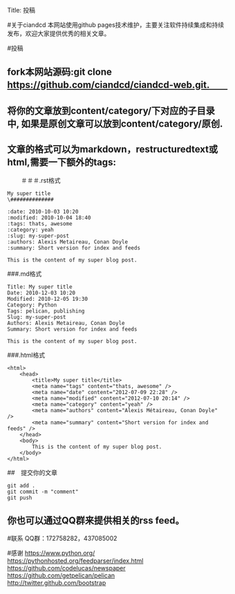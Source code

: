 Title: 投稿

#关于ciandcd
本网站使用github pages技术维护，主要关注软件持续集成和持续发布，欢迎大家提供优秀的相关文章。

#投稿
## fork本网站源码:git clone https://github.com/ciandcd/ciandcd-web.git.　　
## 将你的文章放到content/category/下对应的子目录中, 如果是原创文章可以放到content/category/原创.　　
## 文章的格式可以为markdown，restructuredtext或html,需要一下额外的tags:　　
　　
＃＃＃.rst格式
```
My super title
\##############

:date: 2010-10-03 10:20
:modified: 2010-10-04 18:40
:tags: thats, awesome
:category: yeah
:slug: my-super-post
:authors: Alexis Metaireau, Conan Doyle
:summary: Short version for index and feeds

This is the content of my super blog post.
```
###.md格式
```
Title: My super title
Date: 2010-12-03 10:20
Modified: 2010-12-05 19:30
Category: Python
Tags: pelican, publishing
Slug: my-super-post
Authors: Alexis Metaireau, Conan Doyle
Summary: Short version for index and feeds

This is the content of my super blog post.
```
###.html格式
```
<html>
    <head>
        <title>My super title</title>
        <meta name="tags" content="thats, awesome" />
        <meta name="date" content="2012-07-09 22:28" />
        <meta name="modified" content="2012-07-10 20:14" />
        <meta name="category" content="yeah" />
        <meta name="authors" content="Alexis Métaireau, Conan Doyle" />
        <meta name="summary" content="Short version for index and feeds" />
    </head>
    <body>
        This is the content of my super blog post.
    </body>
</html>
```
##　提交你的文章  
```
git add .
git commit -m "comment"
git push
```
## 你也可以通过QQ群来提供相关的rss feed。  

#联系
QQ群：172758282，437085002　　

#感谢
https://www.python.org/  
https://pythonhosted.org/feedparser/index.html  
https://github.com/codelucas/newspaper  
https://github.com/getpelican/pelican  
http://twitter.github.com/bootstrap  
